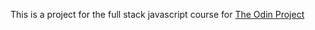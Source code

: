 This is a project for the full stack javascript course for [The Odin Project](https://www.theodinproject.com/)